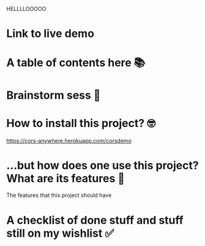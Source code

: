 <!-- Add a link to your live demo in Github Pages 🌐-->

HELLLLOOOOO

# Link to live demo 
<!-- ☝️ replace the description with a description of your own work -->



<!-- replace the code in the /docs folder with your own, so you can showcase your work with GitHub Pages 🌍 -->

<!-- Add a nice poster image here at the end of the week, showing off your shiny frontend 📸 -->

# A table of contents here 📚


# Brainstorm sess 🤯 


# How to install this project? 🤓

https://cors-anywhere.herokuapp.com/corsdemo

# ...but how does one use this project? What are its features 🤔

The features that this project should have 

# A checklist of done stuff and stuff still on my wishlist ✅

<!-- How about a license here? 📜 (or is it a licence?) 🤷 -->


